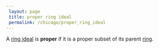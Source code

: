 ```yaml
---
 layout: page
 title: proper ring ideal
 permalink: /chicago/proper_ring_ideal
---
```

A [ring ideal](https://mathgloss.github.io/MathGloss/ring_ideal) is **proper** if it is a proper subset of its parent [ring](https://mathgloss.github.io/MathGloss/ring).

